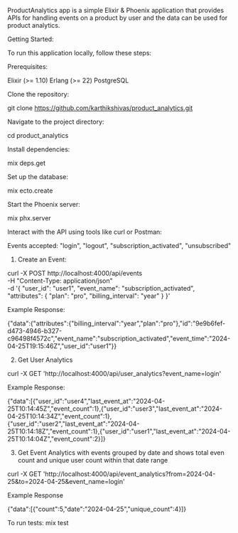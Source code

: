 ProductAnalytics app is a simple Elixir & Phoenix application that provides APIs for handling events on a product by user and the data can be used for product analytics.

Getting Started:

To run this application locally, follow these steps:

Prerequisites:

Elixir (>= 1.10)
Erlang (>= 22)
PostgreSQL

Clone the repository:

git clone https://github.com/karthikshivas/product_analytics.git

Navigate to the project directory:

cd product_analytics


Install dependencies:

mix deps.get

Set up the database:

mix ecto.create

Start the Phoenix server:

mix phx.server

Interact with the API using tools like curl or Postman:

Events accepted: "login", "logout", "subscription_activated", "unsubscribed"


1. Create an Event:

curl -X POST http://localhost:4000/api/events \
-H "Content-Type: application/json" \
-d '{ "user_id": "user1", "event_name": "subscription_activated", "attributes": { "plan": "pro", "billing_interval": "year" } }'

Example Response:

{"data":{"attributes":{"billing_interval":"year","plan":"pro"},"id":"9e9b6fef-d473-4946-b327-c96498f4572c","event_name":"subscription_activated","event_time":"2024-04-25T19:15:46Z","user_id":"user1"}}

2. Get User Analytics

curl -X GET 'http://localhost:4000/api/user_analytics?event_name=login'

Example Response:

{"data":[{"user_id":"user4","last_event_at":"2024-04-25T10:14:45Z","event_count":1},{"user_id":"user3","last_event_at":"2024-04-25T10:14:34Z","event_count":1},{"user_id":"user2","last_event_at":"2024-04-25T10:14:18Z","event_count":1},{"user_id":"user1","last_event_at":"2024-04-25T10:14:04Z","event_count":2}]}

3. Get Event Analytics with events grouped by date and shows total even count and unique user count within that date range

curl -X GET 'http://localhost:4000/api/event_analytics?from=2024-04-25&to=2024-04-25&event_name=login'

Example Response

{"data":[{"count":5,"date":"2024-04-25","unique_count":4}]}

To run tests:
mix test
